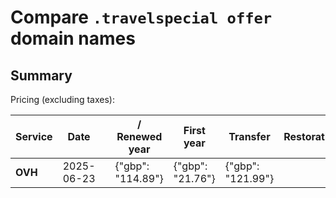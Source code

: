 # Compare `.travelspecial offer` domain names

## Summary

Pricing (excluding taxes):

| Service | Date |  | / Renewed year | First year | Transfer | Restoration |
|--|--|--|--|--|--|--|
| **OVH** | 2025-06-23 |  | {"gbp": "114.89"} | {"gbp": "21.76"} | {"gbp": "121.99"} |  |
